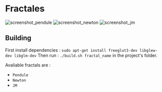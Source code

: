 # Fractales

![screenshot_pendule](https://user-images.githubusercontent.com/26910885/168485398-a70c2a5d-b9a7-4a87-b235-144bc9ac46fb.png)
![screenshot_newton](https://user-images.githubusercontent.com/26910885/169265077-d2148c2a-c97e-474d-80db-0611f1668075.png)
![screenshot_jm](https://user-images.githubusercontent.com/26910885/169696966-3820063f-0b1f-4b99-af1d-364051db1050.png)

## Building
First install dependencies :
`sudo apt-get install freeglut3-dev libglew-dev libglm-dev`
Then run :
`./build.sh fractal_name`
in the project's folder.

Avaliable fractals are :
- `Pendule`
- `Newton`
- `JM`
